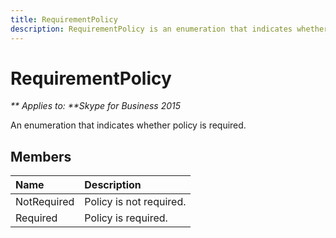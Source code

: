```yaml
---
title: RequirementPolicy
description: RequirementPolicy is an enumeration that indicates whether policy is required.
---
```

# RequirementPolicy


_** Applies to: **Skype for Business 2015_

An enumeration that indicates whether policy is required.
            
## Members



|**Name**|**Description**|
|:-----|:-----|
|NotRequired|Policy is not required.|
|Required|Policy is required.|
